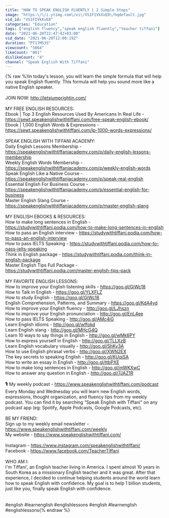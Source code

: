 ```yaml
---
title: "HOW TO SPEAK ENGLISH FLUENTLY | 2 Simple Steps"
image: "https:\/\/i.ytimg.com\/vi\/VS1FIVkXvE8\/hqdefault.jpg"
vid_id: "VS1FIVkXvE8"
categories: "Education"
tags: ["english fluency","speak english fluently","teacher tiffani"]
date: "2021-06-20T22:47:42+03:00"
vid_date: "2021-06-20T12:00:19Z"
duration: "PT17M53S"
viewcount: "5864"
likeCount: "801"
dislikeCount: "4"
channel: "Speak English With Tiffani"
---
```

{% raw %}In today's lesson, you will learn the simple formula that will help you speak English fluently. This formula will help you sound more like a native English speaker.<br /><br />JOIN NOW: <a rel="nofollow" target="blank" href="http://letsjumprightin.com/">http://letsjumprightin.com/</a><br /><br />MY FREE ENGLISH RESOURCES:<br />Ebook | Top 3 English Resources Used By Americans In Real Life - <a rel="nofollow" target="blank" href="https://sewt.speakenglishwithtiffani.com/free-speak-english-ebook/">https://sewt.speakenglishwithtiffani.com/free-speak-english-ebook/</a><br />Ebook | 1,000 English Words &amp; Expressions - <a rel="nofollow" target="blank" href="https://sewt.speakenglishwithtiffani.com/lp-1000-words-expressions/">https://sewt.speakenglishwithtiffani.com/lp-1000-words-expressions/</a><br /><br />SPEAK ENGLISH WITH TIFFANI ACADEMY:<br />Daily English Lessons Membership - <a rel="nofollow" target="blank" href="https://speakenglishwithtiffaniacademy.com/p/daily-english-lessons-membership">https://speakenglishwithtiffaniacademy.com/p/daily-english-lessons-membership</a><br />Weekly English Words Membership - <a rel="nofollow" target="blank" href="https://speakenglishwithtiffaniacademy.com/p/weekly-english-words">https://speakenglishwithtiffaniacademy.com/p/weekly-english-words</a><br />Speak English Like a Native Course - <a rel="nofollow" target="blank" href="https://speakenglishwithtiffaniacademy.com/p/speak-real-english">https://speakenglishwithtiffaniacademy.com/p/speak-real-english</a><br />Essential English For Business Course - <a rel="nofollow" target="blank" href="https://speakenglishwithtiffaniacademy.com/p/essential-english-for-business">https://speakenglishwithtiffaniacademy.com/p/essential-english-for-business</a><br />Master English Slang Course - <a rel="nofollow" target="blank" href="https://speakenglishwithtiffaniacademy.com/p/master-english-slang">https://speakenglishwithtiffaniacademy.com/p/master-english-slang</a><br /><br />MY ENGLISH EBOOKS &amp; RESOURCES:<br />How to make long sentences in English - <a rel="nofollow" target="blank" href="https://studywithtiffani.podia.com/how-to-make-long-sentences-in-english">https://studywithtiffani.podia.com/how-to-make-long-sentences-in-english</a><br />How to pass an English interview - <a rel="nofollow" target="blank" href="https://studywithtiffani.podia.com/how-to-pass-an-english-interview">https://studywithtiffani.podia.com/how-to-pass-an-english-interview</a><br />How to pass IELTS Speaking - <a rel="nofollow" target="blank" href="https://studywithtiffani.podia.com/how-to-pass-ielts-speaking">https://studywithtiffani.podia.com/how-to-pass-ielts-speaking</a><br />Think in English package - <a rel="nofollow" target="blank" href="https://studywithtiffani.podia.com/think-in-english-package">https://studywithtiffani.podia.com/think-in-english-package</a><br />Master English Tips Full Package - <a rel="nofollow" target="blank" href="https://studywithtiffani.podia.com/master-english-tips-pack">https://studywithtiffani.podia.com/master-english-tips-pack</a><br /><br />MY FAVORITE ENGLISH LESSONS:<br />How to improve your English listening skills - <a rel="nofollow" target="blank" href="https://goo.gl/GiWc18">https://goo.gl/GiWc18</a><br />How to Talk in English - <a rel="nofollow" target="blank" href="https://goo.gl/YLXFLZ">https://goo.gl/YLXFLZ</a><br />How to study English - <a rel="nofollow" target="blank" href="https://goo.gl/GiWc18">https://goo.gl/GiWc18</a><br />English Comprehension, Patterns, and Summary - <a rel="nofollow" target="blank" href="https://goo.gl/KdA4yd">https://goo.gl/KdA4yd</a><br />How to improve your English fluency - <a rel="nofollow" target="blank" href="http://goo.gl/LJhszn">http://goo.gl/LJhszn</a><br />How to improve your English pronunciation - <a rel="nofollow" target="blank" href="http://goo.gl/EnL4ee">http://goo.gl/EnL4ee</a><br />How to pass IELTS Speaking - <a rel="nofollow" target="blank" href="http://goo.gl/AMc4iG">http://goo.gl/AMc4iG</a><br />Learn English idioms - <a rel="nofollow" target="blank" href="http://goo.gl/wffokd">http://goo.gl/wffokd</a><br />Learn English slang - <a rel="nofollow" target="blank" href="http://goo.gl/MHcG4Q">http://goo.gl/MHcG4Q</a><br />Learn 10 ways to say things in English - <a rel="nofollow" target="blank" href="http://goo.gl/wMk6PY">http://goo.gl/wMk6PY</a><br />How to express yourself in English - <a rel="nofollow" target="blank" href="http://goo.gl/TLLXzB">http://goo.gl/TLLXzB</a><br />Learn English vocabulary visually - <a rel="nofollow" target="blank" href="http://goo.gl/ShKy3A">http://goo.gl/ShKy3A</a><br />How to use English phrasal verbs - <a rel="nofollow" target="blank" href="http://goo.gl/XWN2EX">http://goo.gl/XWN2EX</a><br />The key secrets to speaking English - <a rel="nofollow" target="blank" href="http://goo.gl/KUqjSA">http://goo.gl/KUqjSA</a><br />How to write an essay in English - <a rel="nofollow" target="blank" href="http://goo.gl/ttbPXE">http://goo.gl/ttbPXE</a><br />How to make long sentences in English - <a rel="nofollow" target="blank" href="http://goo.gl/mWKXwC">http://goo.gl/mWKXwC</a><br />How to answer any question in English - <a rel="nofollow" target="blank" href="http://goo.gl/7JAZ1R">http://goo.gl/7JAZ1R</a><br /><br />🎙 My weekly podcast - <a rel="nofollow" target="blank" href="https://www.speakenglishwithtiffani.com/podcast">https://www.speakenglishwithtiffani.com/podcast</a><br />Every Monday and Wednesday you will learn new English words, expressions, thought organization, and fluency tips from my weekly podcast. You can find it by searching “Speak English with Tiffani” on any podcast app (eg: Spotify, Apple Podcasts, Google Podcasts, etc). <br /><br />BE MY FRIEND:<br />Sign up to my weekly email newsletter - <a rel="nofollow" target="blank" href="https://www.speakenglishwithtiffani.com/weekly">https://www.speakenglishwithtiffani.com/weekly</a><br />My website - <a rel="nofollow" target="blank" href="https://www.speakenglishwithtiffani.com/">https://www.speakenglishwithtiffani.com/</a><br /> <br />Instagram - <a rel="nofollow" target="blank" href="https://www.instagram.com/speakenglishwithtiffani/">https://www.instagram.com/speakenglishwithtiffani/</a><br />Facebook - <a rel="nofollow" target="blank" href="https://www.facebook.com/TeacherTiffani">https://www.facebook.com/TeacherTiffani</a><br /><br />WHO AM I:<br />I'm Tiffani’, an English teacher living in America. I spent almost 10 years in South Korea as a missionary English teacher and it was great. After that experience, I decided to continue helping students around the world learn how to speak English with confidence. My goal is to help 1 billion students, just like you, finally speak English with confidence. <br /><br /><br />#english #learnenglish #englishlessons #english #learnenglish #englishlessons{% endraw %}
